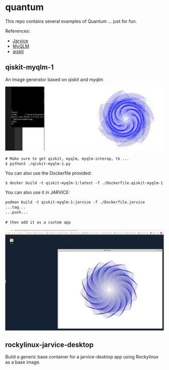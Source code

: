 # quantum

This repo contains several examples of Quantum ... just for fun.

References:

* [Jarvice](https://github.com/nimbix)
* [MyQLM](https://github.com/myqlm)
* [qiskit](https://qiskit.org/)

## qiskit-myqlm-1

An image generator based on qiskit and myqlm

![qiskit-myqlm-1](images/qiskit-myqlm-1.png?raw=true "qiskit-myqlm-1")

```
# Make sure to get qiskit, myqlm, myqlm-interop, tk ...
$ python3 ./qiskit-myqlm-1.py

```

You can also use the Dockerfile provided:

```
$ docker build -t qiskit-myqlm-1:latest -f ./Dockerfile.qiskit-myqlm-1
```

You can also use it in JARVICE:

```
podman build -t qiskit-myqlm-1:jarvice -f ./Dockerfile.jarvice
...tag...
...push...

# then add it as a custom app
```

![qiskit-myqlm-1 with JARVICE](images/jarvice.JPG?raw=true "Jarvice")

## rockylinux-jarvice-desktop

Build a generic base container for a jarvice-desktop app using Rockylinux as a base image.